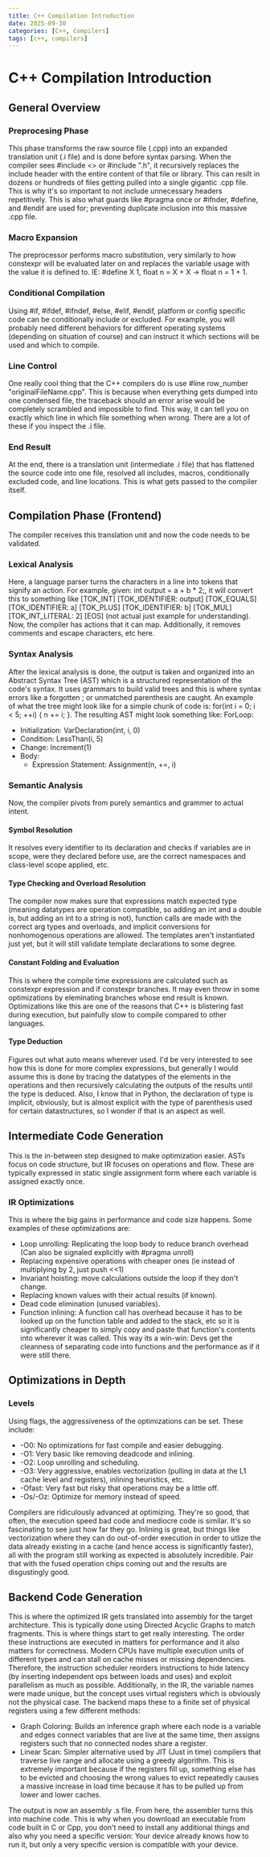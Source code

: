 ```yaml
---
title: C++ Compilation Introduction
date: 2025-09-30
categories: [C++, Compilers]
tags: [c++, compilers]
---
```


# C++ Compilation Introduction

## General Overview

### Preprocesing Phase

This phase transforms the raw source file (.cpp) into an expanded translation unit (.i file) and is done before syntax parsing. When the compiler sees #include <> or #include ".h", it recursively replaces the include header with the entire content of that file or library. This can resilt in dozens or hundreds of files getting pulled into a single gigantic .cpp file. This is why it's so important to not include unnecessary headers repetitively.  This is also what guards like #pragma once or #ifnder, #define, and #endif are used for; preventing duplicate inclusion into this massive .cpp file.

### Macro Expansion

The preprocessor performs macro substitution, very similarly to how constexpr will be evaluated later on and replaces the variable usage with the value it is defined to. IE: #define X 1, float n = X + X -> float n = 1 + 1.

### Conditional Compilation

Using #if, #ifdef, #ifndef, #else, #elif, #endif, platform or config specific code can be conditionally include or excluded. For example, you will probably need different behaviors for different operating systems (depending on situation of course) and can instruct it which sections will be used and which to compile.

### Line Control

One really cool thing that the C++ compilers do is use #line row_number "originalFileName.cpp". This is because when everything gets dumped into one condensed file, the traceback should an error arise would be completely scrambled and impossible to find. This way, it can tell you on exactly which line in which file something when wrong. There are a lot of these if you inspect the .i file.

### End Result

At the end, there is a translation unit (intermediate .i file) that has flattened the source code into one file, resolved all includes, macros, conditionally excluded code, and line locations. This is what gets passed to the compiler itself.

## Compilation Phase (Frontend)

The compiler receives this translation unit and now the code needs to be validated.

### Lexical Analysis

Here, a language parser turns the characters in a line into tokens that signify an action. For example, given: int output = a + b * 2;, it will convert this to something like [TOK_INT] [TOK_IDENTIFIER: output] [TOK_EQUALS] [TOK_IDENTIFIER: a] [TOK_PLUS] [TOK_IDENTIFIER: b] [TOK_MUL] [TOK_INT_LITERAL: 2] [EOS] (not actual just example for understanding). Now, the compiler has actions that it can map. Additionally, it removes comments and escape characters, etc here.

### Syntax Analysis

After the lexical analysis is done, the output is taken and organized into an Abstract Syntax Tree (AST) which is a structured representation of the code's syntax. It uses grammars to build valid trees and this is where syntax errors like a forgotten ; or unmatched parenthesis are caught. An example of what the tree might look like for a simple chunk of code is: for(int i = 0; i < 5; ++i) { n += i; }. The resulting AST might look something like:
ForLoop:
- Initialization: VarDeclaration(int, i, 0)
- Condition: LessThan(i, 5)
- Change: Increment(1)
- Body:
    - Expression Statement: Assignment(n, +=, i)

### Semantic Analysis

Now, the compiler pivots from purely semantics and grammer to actual intent.

#### Symbol Resolution

It resolves every identifier to its declaration and checks if variables are in scope, were they declared before use, are the correct namespaces and class-level scope applied, etc. 

#### Type Checking and Overload Resolution

The compiler now makes sure that expressions match expected type (meaning datatypes are operation compatible, so adding an int and a double is, but adding an int to a string is not), function calls are made with the correct arg types and overloads, and implicit conversions for nonhomogenous operations are allowed. The templates aren't instantiated just yet, but it will still validate template declarations to some degree.

#### Constant Folding and Evaluation

This is where the compile time expressions are calculated such as constexpr expression and if constexpr branches. It may even throw in some optimizations by eleminating branches whose end result is known. Optimizations like this are one of the reasons that C++ is blistering fast during execution, but painfully slow to compile compared to other languages.

#### Type Deduction

Figures out what auto means wherever used. I'd be very interested to see how this is done for more complex expressions, but generally I would assume this is done by tracing the datatypes of the elements in the operations and then recursively calculating the outputs of the results until the type is deduced. Also, I know that in Python, the declaration of type is implicit, obviously, but is almost explicit with the type of parenthesis used for certain datastructures, so I wonder if that is an aspect as well.

## Intermediate Code Generation

This is the in-between step designed to make optimization easier. ASTs focus on code structure, but IR focuses on operations and flow. These are typically expressed in static single assignment form where each variable is assigned exactly once.

### IR Optimizations

This is where the big gains in performance and code size happens. Some examples of these optimizations are:
- Loop unrolling: Replicating the loop body to reduce branch overhead (Can also be signaled explicitly with #pragma unroll)
- Replacing expensive operations with cheaper ones (ie instead of multiplying by 2, just push <<1)
- Invariant hoisting: move calculations outside the loop if they don't change.
- Replacing known values with their actual results (if known).
- Dead code elimination (unused variables).
- Function inlining: A function call has overhead because it has to be looked up on the function table and added to the stack, etc so it is significantly cheaper to simply copy and paste that function's contents into wherever it was called. This way its a win-win: Devs get the cleanness of separating code into functions and the performance as if it were still there.

## Optimizations in Depth

### Levels

Using flags, the aggressiveness of the optimizations can be set. These include:
- -O0: No optimizations for fast compile and easier debugging.
- -O1: Very basic like removing deadcode and inlining.
- -O2: Loop unrolling and scheduling.
- -O3: Very aggressive, enables vectorization (pulling in data at the L1 cache level and registers), inlining heuristics, etc.
- -Ofast: Very fast but risky that operations may be a little off.
- -Os/-Oz: Optimize for memory instead of speed.

Compilers are ridiculously advanced at optimizing. They're so good, that often, the execution speed bad code and mediocre code is similar. It's so fascinating to see just how far they go. Inlining is great, but things like vectorization where they can do out-of-order execution in order to utlize the data already existing in a cache (and hence access is significantly faster), all with the program still working as expected is absolutely incredible. Pair that with the fused operation chips coming out and the results are disgustingly good.

## Backend Code Generation

This is where the optimized IR gets translated into assembly for the target architecture. This is typically done using Directed Acyclic Graphs to match fragments. This is where things start to get really interesting. The order these instructions are executed in matters for performance and it also matters for correctness. Modern CPUs have multiple execution units of different types and can stall on cache misses or missing dependencies. Therefore, the instruction scheduler reorders instructions to hide latency (by inserting independent ops between loads and uses) and exploit parallelism as much as possible. Additionally, in the IR, the variable names were made unique, but the concept uses virtual registers which is obviously not the physical case. The backend maps these to a finite set of physical registers using a few different methods:
- Graph Coloring: Builds an inference graph where each node is a variable and edges connect variables that are live at the same time, then assigns registers such that no connected nodes share a register.
- Linear Scan: Simpler alternative used by JIT (Just in time) compilers that traverse live range and allocate using a greedy algorithm.
This is extremely important because if the registers fill up, something else has to be evicted and choosing the wrong values to evict repeatedly causes a massive increase in load time because it has to be pulled up from lower and lower caches.

The output is now an assembly .s file. From here, the assembler turns this into machine code. This is why when you download an executable from code built in C or Cpp, you don't need to install any additional things and also why you need a specific version: Your device already knows how to run it, but only a very specific version is compatible with your device.